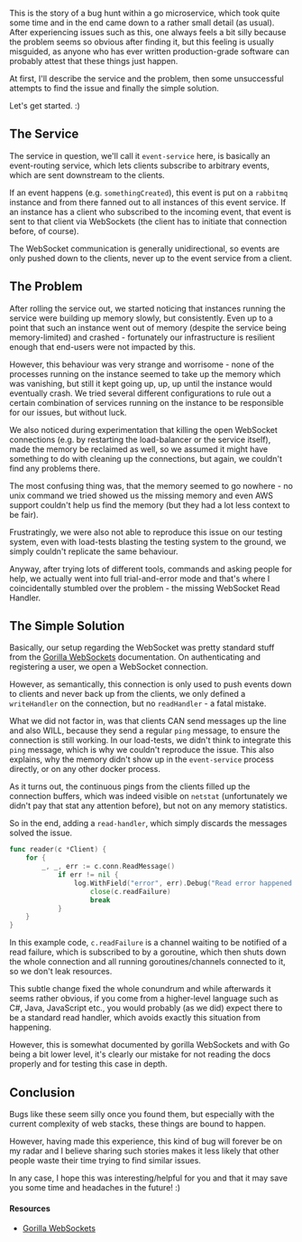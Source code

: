 This is the story of a bug hunt within a go microservice, which took quite some time and in the end came down to a rather small detail (as usual). After experiencing issues such as this, one always feels a bit silly because the problem seems so obvious after finding it, but this feeling is usually misguided, as anyone who has ever written production-grade software can probably attest that these things just happen.

At first, I'll describe the service and the problem, then some unsuccessful attempts to find the issue and finally the simple solution.

Let's get started. :)

## The Service

The service in question, we'll call it `event-service` here, is basically an event-routing service, which lets clients subscribe to arbitrary events, which are sent downstream to the clients.

If an event happens (e.g. `somethingCreated`), this event is put on a `rabbitmq` instance and from there fanned out to all instances of this event service. If an instance has a client who subscribed to the incoming event, that event is sent to that client via WebSockets (the client has to initiate that connection before, of course).

The WebSocket communication is generally unidirectional, so events are only pushed down to the clients, never up to the event service from a client.

## The Problem 

After rolling the service out, we started noticing that instances running the service were building up memory slowly, but consistently. Even up to a point that such an instance went out of memory (despite the service being memory-limited) and crashed - fortunately our infrastructure is resilient enough that end-users were not impacted by this.

However, this behaviour was very strange and worrisome - none of the processes running on the instance seemed to take up the memory which was vanishing, but still it kept going up, up, up until the instance would eventually crash. We tried several different configurations to rule out a certain combination of services running on the instance to be responsible for our issues, but without luck.

We also noticed during experimentation that killing the open WebSocket connections (e.g. by restarting the load-balancer or the service itself), made the memory be reclaimed as well, so we assumed it might have something to do with cleaning up the connections, but again, we couldn't find any problems there.

The most confusing thing was, that the memory seemed to go nowhere - no unix command we tried showed us the missing memory and even AWS support couldn't help us find the memory (but they had a lot less context to be fair).

Frustratingly, we were also not able to reproduce this issue on our testing system, even with load-tests blasting the testing system to the ground, we simply couldn't replicate the same behaviour.

Anyway, after trying lots of different tools, commands and asking people for help, we actually went into full trial-and-error mode and that's where I coincidentally stumbled over the problem - the missing WebSocket Read Handler.

## The Simple Solution 

Basically, our setup regarding the WebSocket was pretty standard stuff from the [Gorilla WebSockets](https://github.com/gorilla/websocket) documentation. On authenticating and registering a user, we open a WebSocket connection.

However, as semantically, this connection is only used to push events down to clients and never back up from the clients, we only defined a `writeHandler` on the connection, but no `readHandler` - a fatal mistake.

What we did not factor in, was that clients CAN send messages up the line and also WILL, because they send a regular `ping` message, to ensure the connection is still working. In our load-tests, we didn't think to integrate this `ping` message, which is why we couldn't reproduce the issue. This also explains, why the memory didn't show up in the `event-service` process directly, or on any other docker process.

As it turns out, the continuous pings from the clients filled up the connection buffers, which was indeed visible on `netstat` (unfortunately we didn't pay that stat any attention before), but not on any memory statistics.

So in the end, adding a `read-handler`, which simply discards the messages solved the issue.

```go
func reader(c *Client) {
    for {
        _, _, err := c.conn.ReadMessage()
            if err != nil {
                log.WithField("error", err).Debug("Read error happened - stop reading from connection")
                    close(c.readFailure)
                    break
            }
    }
}
```

In this example code, `c.readFailure` is a channel waiting to be notified of a read failure, which is subscribed to by a goroutine, which then shuts down the whole connection and all running goroutines/channels connected to it, so we don't leak resources.

This subtle change fixed the whole conundrum and while afterwards it seems rather obvious, if you come from a higher-level language such as C#, Java, JavaScript etc., you would probably (as we did) expect there to be a standard read handler, which avoids exactly this situation from happening.

However, this is somewhat documented by gorilla WebSockets and with Go being a bit lower level, it's clearly our mistake for not reading the docs properly and for testing this case in depth.

## Conclusion

Bugs like these seem silly once you found them, but especially with the current complexity of web stacks, these things are bound to happen.

However, having made this experience, this kind of bug will forever be on my radar and I believe sharing such stories makes it less likely that other people waste their time trying to find similar issues.

In any case, I hope this was interesting/helpful for you and that it may save you some time and headaches in the future! :)

#### Resources

* [Gorilla WebSockets](https://github.com/gorilla/websocket)
